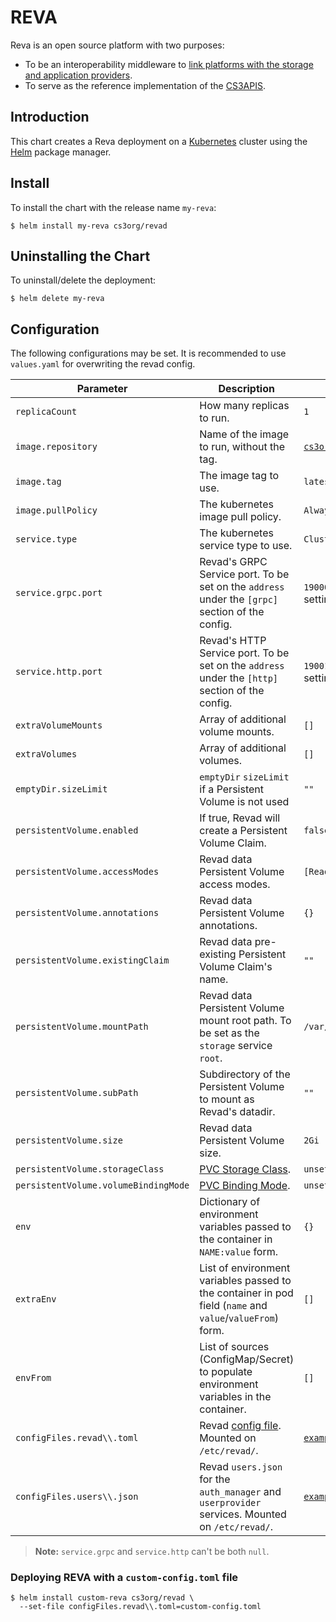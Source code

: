 # REVA

Reva is an open source platform with two purposes:

- To be an interoperability middleware to [link platforms with the storage and application providers](https://reva.link/docs/overview/).
- To serve as the reference implementation of the [CS3APIS](https://github.com/cs3org/cs3apis).

## Introduction

This chart creates a Reva deployment on a [Kubernetes](http://kubernetes.io) cluster using the [Helm](https://helm.sh) package manager.

## Install

To install the chart with the release name `my-reva`:

```console
$ helm install my-reva cs3org/revad
```

## Uninstalling the Chart

To uninstall/delete the deployment:

```console
$ helm delete my-reva
```

## Configuration

The following configurations may be set. It is recommended to use `values.yaml` for overwriting the revad config.

| Parameter                                         | Description                                                                                                  | Default                                                                                                                 |
| ------------------------------------------------- | ------------------------------------------------------------------------------------------------------------ | ----------------------------------------------------------------------------------------------------------------------- |
| `replicaCount`                                    | How many replicas to run.                                                                                    | `1`                                                                                                                     |
| `image.repository`                                | Name of the image to run, without the tag.                                                                   | [`cs3org/revad`](https://hub.docker.com/r/cs3org/revad)                                                                 |
| `image.tag`                                       | The image tag to use.                                                                                        | `latest`                                                                                                                |
| `image.pullPolicy`                                | The kubernetes image pull policy.                                                                            | `Always`                                                                                                                |
| `service.type`                                    | The kubernetes service type to use.                                                                          | `ClusterIP`                                                                                                             |
| `service.grpc.port`                               | Revad's GRPC Service port. To be set on the `address` under the `[grpc]` section of the config.              | `19000`. Can be explicitly disabled by setting `service.grpc` to `null`.                                                |
| `service.http.port`                               | Revad's HTTP Service port. To be set on the `address` under the `[http]` section of the config.              | `19001`. Can be explicitly disabled by setting `service.http` to `null`.                                                |
| `extraVolumeMounts`                               | Array of additional volume mounts.                                                                           | `[]`                                                                                                                    |
| `extraVolumes`                                    | Array of additional volumes.                                                                                 | `[]`                                                                                                                    |
| `emptyDir.sizeLimit`                              | `emptyDir` `sizeLimit` if a Persistent Volume is not used                                                    | `""`                                                                                                                    |
| `persistentVolume.enabled`                        | If true, Revad will create a Persistent Volume Claim.                                                        | `false`                                                                                                                 |
| `persistentVolume.accessModes`                    | Revad data Persistent Volume access modes.                                                                   | `[ReadWriteOnce]`                                                                                                       |
| `persistentVolume.annotations`                    | Revad data Persistent Volume annotations.                                                                    | `{}`                                                                                                                    |
| `persistentVolume.existingClaim`                  | Revad data pre-existing Persistent Volume Claim's name.                                                      | `""`                                                                                                                    |
| `persistentVolume.mountPath`                      | Revad data Persistent Volume mount root path. To be set as the `storage` service `root`.                     | `/var/tmp/reva`                                                                                                         |
| `persistentVolume.subPath`                        | Subdirectory of the Persistent Volume to mount as Revad's datadir.                                           | `""`                                                                                                                    |
| `persistentVolume.size`                           | Revad data Persistent Volume size.                                                                           | `2Gi`                                                                                                                   |
| `persistentVolume.storageClass`                   | [PVC Storage Class](https://kubernetes.io/docs/concepts/storage/storage-classes/#the-storageclass-resource). | `unset`                                                                                                                 |
| `persistentVolume.volumeBindingMode`              | [PVC Binding Mode](https://kubernetes.io/docs/concepts/storage/storage-classes/#volume-binding-mode).        | `unset`                                                                                                                 |
| `env`                                             | Dictionary of environment variables passed to the container in `NAME:value` form.                            | `{}`                                                                                                                    |
| `extraEnv`                                        | List of environment variables passed to the container in pod field (`name` and `value`/`valueFrom`) form.    | `[]`                                                                                                                    |
| `envFrom`                                         | List of sources (ConfigMap/Secret) to populate environment variables in the container.                       | `[]`                                                                                                                    |
| `configFiles.revad\\.toml`                        | Revad [config file](https://reva.link/docs/config/). Mounted on `/etc/revad/`.                               | [`examples/standalone/standalone.toml`](https://github.com/cs3org/reva/blob/master/examples/standalone/standalone.toml) |
| `configFiles.users\\.json`                        | Revad `users.json` for the `auth_manager` and `userprovider` services. Mounted on `/etc/revad/`.             | [`examples/standalone/users.demo.json`](https://github.com/cs3org/reva/blob/master/examples/standalone/users.demo.json) |

> **Note:** `service.grpc` and `service.http` can't be both `null`.

### Deploying REVA with a `custom-config.toml` file

```console
$ helm install custom-reva cs3org/revad \
  --set-file configFiles.revad\\.toml=custom-config.toml
```
